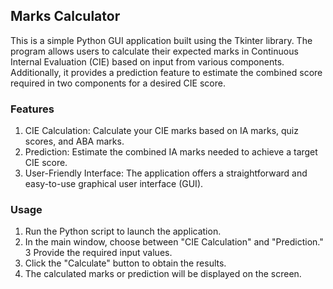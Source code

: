 ## Marks Calculator
This is a simple Python GUI application built using the Tkinter library. The program allows users to calculate their expected marks in Continuous Internal Evaluation (CIE) based on input from various components. Additionally, it provides a prediction feature to estimate the combined score required in two components for a desired CIE score.

### Features
1. CIE Calculation: Calculate your CIE marks based on IA marks, quiz scores, and ABA marks.
2. Prediction: Estimate the combined IA marks needed to achieve a target CIE score.
3. User-Friendly Interface: The application offers a straightforward and easy-to-use graphical user interface (GUI).

### Usage
1. Run the Python script to launch the application.
2. In the main window, choose between "CIE Calculation" and "Prediction."
3 Provide the required input values.
4. Click the "Calculate" button to obtain the results.
5. The calculated marks or prediction will be displayed on the screen.
